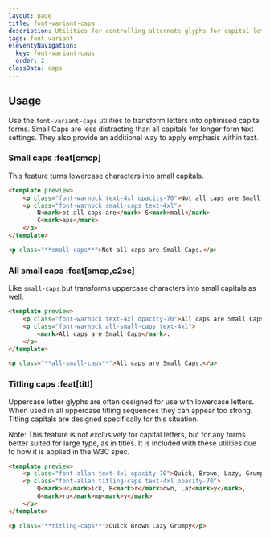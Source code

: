 ```yaml
---
layout: page
title: font-variant-caps
description: Utilities for controlling alternate glyphs for capital letters.
tags: font-variant
eleventyNavigation:
  key: font-variant-caps
  order: 2
classData: caps
---
```


## Usage

Use the `font-variant-caps` utilities to transform letters into optimised capital forms. Small Caps are less distracting than all capitals for longer form text settings. They also provide an additional way to apply emphasis within text.

### Small caps :feat[cmcp]

This feature turns lowercase characters into small capitals.

```html amber
<template preview>
	<p class="font-warnock text-4xl opacity-70">Not all caps are Small Caps.</p>
	<p class="font-warnock small-caps text-4xl">
		N<mark>ot all caps are</mark> S<mark>mall</mark>
		C<mark>aps</mark>.
	</p>
</template>

<p class="**small-caps**">Not all caps are Small Caps.</p>
```

### All small caps :feat[smcp,c2sc]

Like `small-caps` but transforms uppercase characters into small capitals as well.

```html orange
<template preview>
	<p class="font-warnock text-4xl opacity-70">All caps are Small Caps.</p>
	<p class="font-warnock all-small-caps text-4xl">
		<mark>All caps are Small Caps</mark>.
	</p>
</template>

<p class="**all-small-caps**">All caps are Small Caps.</p>
```

### Titling caps :feat[titl]

Uppercase letter glyphs are often designed for use with lowercase letters. When used in all uppercase titling sequences they can appear too strong. Titling capitals are designed specifically for this situation.

Note: This feature is not _exclusively_ for capital letters, but for any forms better suited for large type, as in titles. It is included with these utilities due to how it is applied in the W3C spec.

```html emerald
<template preview>
	<p class="font-allan text-4xl opacity-70">Quick, Brown, Lazy, Grumpy</p>
	<p class="font-allan titling-caps text-4xl opacity-70">
		Q<mark>u</mark>ick, B<mark>r</mark>own, Laz<mark>y</mark>,
		G<mark>ru</mark>mp<mark>y</mark>
	</p>
</template>

<p class="**titling-caps**">Quick Brown Lazy Grumpy</p>
```
